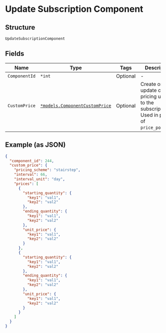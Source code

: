 
# Update Subscription Component

## Structure

`UpdateSubscriptionComponent`

## Fields

| Name | Type | Tags | Description |
|  --- | --- | --- | --- |
| `ComponentId` | `*int` | Optional | - |
| `CustomPrice` | [`*models.ComponentCustomPrice`](../../doc/models/component-custom-price.md) | Optional | Create or update custom pricing unique to the subscription. Used in place of `price_point_id`. |

## Example (as JSON)

```json
{
  "component_id": 244,
  "custom_price": {
    "pricing_scheme": "stairstep",
    "interval": 66,
    "interval_unit": "day",
    "prices": [
      {
        "starting_quantity": {
          "key1": "val1",
          "key2": "val2"
        },
        "ending_quantity": {
          "key1": "val1",
          "key2": "val2"
        },
        "unit_price": {
          "key1": "val1",
          "key2": "val2"
        }
      },
      {
        "starting_quantity": {
          "key1": "val1",
          "key2": "val2"
        },
        "ending_quantity": {
          "key1": "val1",
          "key2": "val2"
        },
        "unit_price": {
          "key1": "val1",
          "key2": "val2"
        }
      }
    ]
  }
}
```

